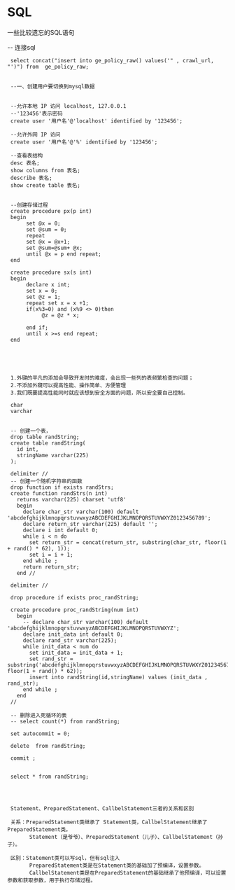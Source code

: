 # SQL
一些比较遗忘的SQL语句

-- 连接sql   

     select concat("insert into ge_policy_raw() values('" , crawl_url, "')") from  ge_policy_raw;
     
     
     --一、创建用户要切换到mysql数据


     --允许本地 IP 访问 localhost, 127.0.0.1
     --'123456'表示密码
     create user '用户名'@'localhost' identified by '123456';

     --允许外网 IP 访问
     create user '用户名'@'%' identified by '123456';

     --查看表结构
     desc 表名;
     show columns from 表名;
     describe 表名;
     show create table 表名;


     --创建存储过程
     create procedure px(p int)
     begin
          set @x = 0;
          set @sum = 0;
          repeat
          set @x = @x+1;
          set @sum=@sum+ @x;
          until @x = p end repeat;
     end

     create procedure sx(s int)
     begin 
          declare x int;
          set x = 0;
          set @z = 1;
          repeat set x = x +1;
          if(x%3=0) and (x%9 <> 0)then
               @z = @z * x;

          end if;
          until x >=s end repeat;
     end





     1.外键的平凡的添加会导致开发时的难度，会出现一些列的表频繁检查的问题；
     2.不添加外键可以提高性能、操作简单、方便管理
     3.我们既要提高性能同时就应该想到安全方面的问题，所以安全要自己控制。

     char 
     varchar


     -- 创建一个表，
     drop table randString;
     create table randString(
       id int,
       stringName varchar(225)
     );

     delimiter //
     -- 创建一个随机字符串的函数
     drop function if exists randStrs;
     create function randStrs(n int)
       returns varchar(225) charset 'utf8'
       begin
         declare char_str varchar(100) default 'abcdefghijklmnopqrstuvwxyzABCDEFGHIJKLMNOPQRSTUVWXYZ0123456789';
         declare return_str varchar(225) default '';
         declare i int default 0;
         while i < n do
           set return_str = concat(return_str, substring(char_str, floor(1 + rand() * 62), 1));
           set i = i + 1;
         end while ;
         return return_str;
       end //

     delimiter //

     drop procedure if exists proc_randString;

     create procedure proc_randString(num int)
       begin
         -- declare char_str varchar(100) default 'abcdefghijklmnopqrstuvwxyzABCDEFGHIJKLMNOPQRSTUVWXYZ';
         declare init_data int default 0;
         declare rand_str varchar(225);
         while init_data < num do
           set init_data = init_data + 1;
           set rand_str = substring('abcdefghijklmnopqrstuvwxyzABCDEFGHIJKLMNOPQRSTUVWXYZ0123456789', floor(1 + rand() * 62));
           insert into randString(id,stringName) values (init_data , rand_str);
         end while ;
       end
     //

     -- 删除进入死循环的表
     -- select count(*) from randString;

     set autocommit = 0;

     delete  from randString;

     commit ;


     select * from randString;




     Statement、PreparedStatement、CallbelStatement三者的关系和区别

     关系：PreparedStatement类继承了 Statement类，CallbelStatement继承了PreparedStatement类。
           Statement（是爷爷）、PreparedStatement（儿子）、CallbelStatement（孙子）。

     区别：Statement类可以写sql，但有sql注入
           PreparedStatement类是在Statement类的基础加了预编译，设置参数。
           CallbelStatement类是在PreparedStatement的基础继承了他预编译，可以设置参数和获取参数，用于执行存储过程。


